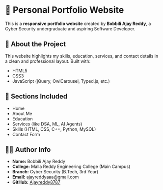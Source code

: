 # 💼 Personal Portfolio Website

This is a **responsive portfolio website** created by **Bobbili Ajay Reddy**, a Cyber Security undergraduate and aspiring Software Developer.

## 📌 About the Project
This website highlights my skills, education, services, and contact details in a clean and professional layout. Built with:
- HTML5
- CSS3
- JavaScript (jQuery, OwlCarousel, Typed.js, etc.)

## 📁 Sections Included
- Home
- About Me
- Education
- Services (like DSA, ML, AI Agents)
- Skills (HTML, CSS, C++, Python, MySQL)
- Contact Form

## 🧑‍💻 Author Info
- **Name:** Bobbili Ajay Reddy
- **College:** Malla Reddy Engineering College (Main Campus)
- **Branch:** Cyber Security (B.Tech, 3rd Year)
- **Email:** ajayreddyaaa@gmail.com
- **GitHub:** [Ajayreddy8787](https://github.com/Ajayreddy8787)
